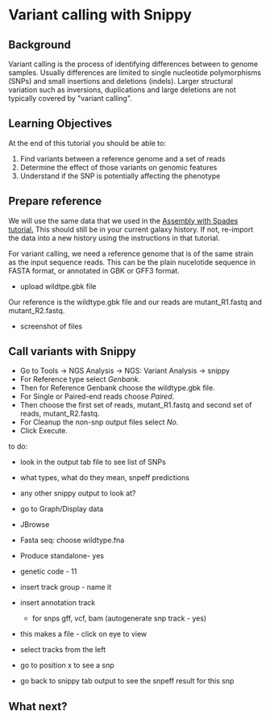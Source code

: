 # Variant calling with Snippy

## Background

Variant calling is the process of identifying differences between to genome samples.
Usually differences are limited to single nucleotide polymorphisms (SNPs) and small insertions and deletions (indels). Larger structural variation such as inversions, duplications and large deletions are not typically covered by "variant calling".

## Learning Objectives

At the end of this tutorial you should be able to:

1. Find variants between a reference genome and a set of reads
2. Determine the effect of those variants on genomic features
3. Understand if the SNP is potentially affecting the phenotype

<!---
## Experiment

FIXME: You are working on a bug and you notice one of them is forming smaller colonies than normal. You want to find out why this small colony variant (SCV) is doing at the DNA level.
--->

## Prepare reference

We will use the same data that we used in the [Assembly with Spades tutorial.](../spades/index.md) This should still be in your current galaxy history. If not, re-import the data into a new history using the instructions in that tutorial.

For variant calling, we need a reference genome that is of the same strain as the input sequence reads. This can be the plain nucelotide sequence in FASTA format, or annotated in GBK or GFF3 format.

- upload <fn>wildtpe.gbk</fn> file

Our reference is the <fn>wildtype.gbk</fn> file and our reads are <fn>mutant_R1.fastq</fn> and <fn>mutant_R2.fastq</fn>.

- screenshot of files

<!--
!!! note
    Please make sure your reference genome includes all chromosomes and plasmids
-->

## Call variants with Snippy

- Go to <ss>Tools &rarr; NGS Analysis &rarr; NGS: Variant Analysis &rarr; snippy</ss>
- For <ss>Reference type</ss> select *Genbank*.
- Then for <ss>Reference Genbank</ss> choose the <fn>wildtype.gbk</fn> file.
- For <ss>Single or Paired-end reads</ss> choose *Paired*.
- Then choose the first set of reads, <fn>mutant_R1.fastq</fn> and second set of reads, <fn>mutant_R2.fastq</fn>.
- For <ss>Cleanup the non-snp output files</ss> select *No*.
- Click <ss>Execute</ss>.

to do:

- look in the output tab file to see list of SNPs
- what types, what do they mean, snpeff predictions
- any other snippy output to look at?


- go to Graph/Display data
- JBrowse
- Fasta seq: choose wildtype.fna
- Produce standalone- yes
- genetic code - 11
- insert track group - name it
- insert annotation track
   - for snps gff, vcf, bam  (autogenerate snp track - yes)
- this makes a file - click on eye to view
- select tracks from the left
- go to position x to see a snp
- go back to snippy tab output to see the snpeff result for this snp





<!---
FIXME: talk about multimapping reads?

## Filter variants
FIXME:  vcffilter? something else?  mindepth, homozygous?

## Annotate consequencs

-- how to get ref genome in?

FIXME: snpEff - but it is hard to add a genome

!!! hint
    Just use Snippy and all this will happen magically?
--->


## What next?

<!--
* SNPs can be used to build [phylogentic trees](/trees/index.md).
-->
